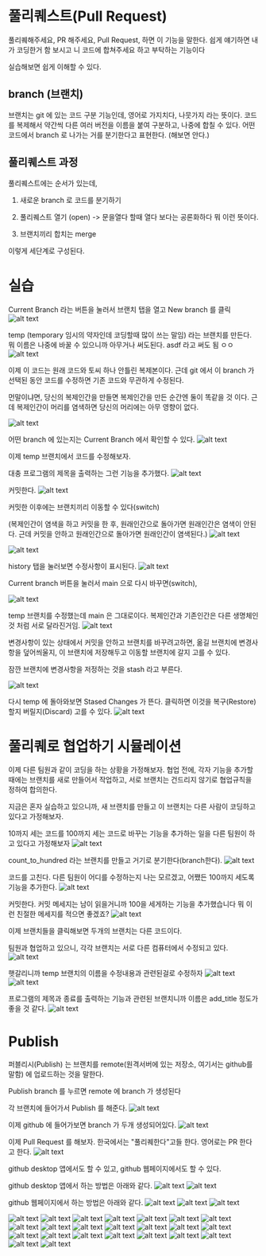 # 풀리퀘스트(Pull Request)
풀리퀘해주세요, PR 해주세요, Pull Request, 하면 이 기능을 말한다.
쉽게 얘기하면 내가 코딩한거 함 보시고 니 코드에 합쳐주세요 하고 부탁하는 기능이다

실습해보면 쉽게 이해할 수 있다.

## branch (브랜치)
브랜치는 git 에 있는 코드 구분 기능인데, 영어로 가지치다, 나뭇가지 라는 뜻이다.
코드를 복제해서 약간씩 다른 여러 버전을 이름을 붙여 구분하고, 나중에 합칠 수 있다.
어떤 코드에서 branch 로 나가는 거를 분기한다고 표현한다. (해보면 안다.)

## 풀리퀘스트 과정
풀리퀘스트에는 순서가 있는데,
1) 새로운 branch 로 코드를 분기하기

2) 풀리퀘스트 열기 (open) -> 문을열다 할때 열다 보다는 공론화하다 뭐 이런 뜻이다.

3) 브랜치끼리 합치는 merge

이렇게 세단계로 구성된다.

# 실습
Current Branch 라는 버튼을 눌러서 브랜치 탭을 열고 New branch 를 클릭
![alt text](<images/2_pull_request/image copy 30.png>) 

temp (temporary 임시의 약자인데 코딩할때 많이 쓰는 말임) 라는 브랜치를 만든다. 뭐 이름은 나중에 바꿀 수 있으니까 아무거나 써도된다. asdf 라고 써도 됨 ㅇㅇ
![alt text](<images/2_pull_request/image copy 31.png>) 

이제 이 코드는 원래 코드와 토씨 하나 안틀린 복제본이다. 근데 git 에서 이 branch 가 선택된 동안 코드를 수정하면 기존 코드와 무관하게 수정된다.

먼말이냐면, 당신의 복제인간을 만들면 복제인간을 만든 순간엔 둘이 똑같을 것 이다. 근데 복제인간이 머리를 염색하면 당신의 머리에는 아무 영향이 없다.

![alt text](<images/2_pull_request/image copy 32.png>)

어떤 branch 에 있는지는 Current Branch 에서 확인할 수 있다.
![alt text](<images/2_pull_request/image copy 33.png>) 

이제 temp 브랜치에서 코드를 수정해보자.

대충 프로그램의 제목을 출력하는 그런 기능을 추가했다.
![alt text](<images/2_pull_request/image copy 34.png>)

커밋한다.
![alt text](<images/2_pull_request/image copy 35.png>) 

커밋한 이후에는 브랜치끼리 이동할 수 있다(switch)

(복제인간이 염색을 하고 커밋을 한 후, 원래인간으로 돌아가면 원래인간은 염색이 안된다. 근데 커밋을 안하고 원래인간으로 돌아가면 원래인간이 염색된다.)
![alt text](<images/2_pull_request/image copy 36.png>)

![alt text](<images/2_pull_request/image copy 37.png>) 

history 탭을 눌러보면 수정사항이 표시된다.
![alt text](<images/2_pull_request/image copy 38.png>) 

Current branch 버튼을 눌러서 main 으로 다시 바꾸면(switch),

![alt text](<images/2_pull_request/image copy 39.png>)

temp 브랜치를 수정했는데 main 은 그대로이다. 복제인간과 기존인간은 다른 생명체인 것 처럼 서로 달라진거임.
![alt text](<images/2_pull_request/image copy 40.png>) 


변경사항이 있는 상태에서 커밋을 안하고 브랜치를 바꾸려고하면, 옮길 브랜치에 변경사항을 덮어씌울지, 이 브랜치에 저장해두고 이동할 브랜치에 갈지 고를 수 있다.

잠깐 브랜치에 변경사항을 저정하는 것을 stash 라고 부른다.

![alt text](<images/2_pull_request/image copy 39-1.png>)

다시 temp 에 돌아와보면 Stased Changes 가 뜬다. 클릭하면 이것을 복구(Restore)할지 버릴지(Discard) 고를 수 있다.
![alt text](<images/2_pull_request/image copy 39-2.png>) 



# 풀리퀘로 협업하기 시뮬레이션
이제 다른 팀원과 같이 코딩을 하는 상황을 가정해보자.
협업 전에, 각자 기능을 추가할 때에는 브랜치를 새로 만들어서 작업하고, 서로 브랜치는 건드리지 않기로 협업규칙을 정하여 합의한다.

지금은 혼자 실습하고 있으니까, 새 브랜치를 만들고 이 브랜치는 다른 사람이 코딩하고 있다고 가정해보자.

10까지 세는 코드를 100까지 세는 코드로 바꾸는 기능을 추가하는 일을 다른 팀원이 하고 있다고 가정해보자
![alt text](<images/2_pull_request/image copy 41.png>) 

count_to_hundred 라는 브랜치를 만들고 거기로 분기한다(branch한다).
![alt text](<images/2_pull_request/image copy 42.png>)

코드를 고친다. 다른 팀원이 어디를 수정하는지 나는 모르겠고, 어쨌든 100까지 세도록 기능을 추가한다.
![alt text](<images/2_pull_request/image copy 43.png>) 

커밋한다. 커밋 메세지는 남이 읽을거니까 100을 세게하는 기능을 추가했습니다 뭐 이런 친절한 메세지를 적으면 좋겠죠?
![alt text](<images/2_pull_request/image copy 44.png>) 

이제 브랜치들을 클릭해보면 두개의 브랜치는 다른 코드이다.

팀원과 협업하고 있으니, 각각 브랜치는 서로 다른 컴퓨터에서 수정되고 있다.
![alt text](<images/2_pull_request/image copy 45.png>)

햇갈리니까 temp 브랜치의 이름을 수정내용과 관련된걸로 수정하자
![alt text](<images/2_pull_request/image copy 46.png>) 
![alt text](<images/2_pull_request/image copy 47.png>) 

프로그램의 제목과 종료를 출력하는 기능과 관련된 브랜치니까 이름은 add_title 정도가 좋을 것 같다.
![alt text](<images/2_pull_request/image copy 48.png>)

# Publish
퍼블리시(Publish) 는 브랜치를 remote(원격서버에 있는 저장소, 여기서는 github를  말함) 에 업로드하는 것을 말한다.

Publish branch 를 누르면 remote 에 branch 가 생성된다

각 브랜치에 들어가서 Publish 를 해준다.
![alt text](<images/2_pull_request/image copy 49.png>) 

이제 github 에 들어가보면 branch 가 두개 생성되어있다.
![alt text](<images/2_pull_request/image copy 50.png>) 

이제 Pull Request 를 해보자. 한국에서는 "풀리퀘한다"고들 한다. 영어로는 PR 한다고 한다.
![alt text](<images/2_pull_request/image copy 51.png>)

github desktop 앱에서도 할 수 있고, github 웹페이지에서도 할 수 있다.

github desktop 앱에서 하는 방법은 아래와 같다.
![alt text](<images/2_pull_request/image copy 52.png>) 
![alt text](<images/2_pull_request/image copy 53.png>) 

github 웹페이지에서 하는 방법은 아래와 같다.
![alt text](<images/2_pull_request/image copy 54.png>) 
![alt text](<images/2_pull_request/image copy 55.png>) 
![alt text](<images/2_pull_request/image copy 56.png>)


![alt text](<images/2_pull_request/image copy 57.png>) 
![alt text](<images/2_pull_request/image copy 58.png>) 
![alt text](<images/2_pull_request/image copy 59.png>) 
![alt text](<images/2_pull_request/image copy 60.png>) 
![alt text](<images/2_pull_request/image copy 61.png>) 
![alt text](<images/2_pull_request/image copy 62.png>) 
![alt text](<images/2_pull_request/image copy 63.png>) 
![alt text](<images/2_pull_request/image copy 64.png>) 
![alt text](<images/2_pull_request/image copy 65.png>) 
![alt text](<images/2_pull_request/image copy 66.png>) 
![alt text](<images/2_pull_request/image copy 67.png>) 
![alt text](<images/2_pull_request/image copy 68.png>) 
![alt text](<images/2_pull_request/image copy 69.png>) 
![alt text](<images/2_pull_request/image copy 70.png>) 
![alt text](<images/2_pull_request/image copy 71.png>) 
![alt text](<images/2_pull_request/image copy 72.png>) 
![alt text](<images/2_pull_request/image copy 73.png>) 
![alt text](<images/2_pull_request/image copy 74.png>) 
![alt text](<images/2_pull_request/image copy 75.png>) 
![alt text](<images/2_pull_request/image copy 76.png>) 
![alt text](<images/2_pull_request/image copy 77.png>) 
![alt text](<images/2_pull_request/image copy 78.png>) 
![alt text](<images/2_pull_request/image copy 79.png>)